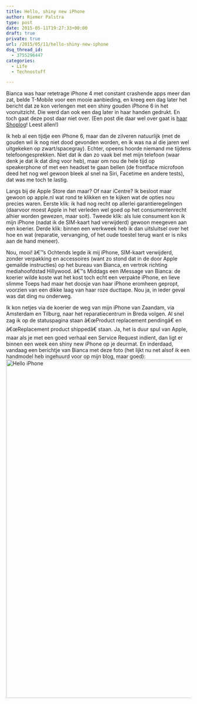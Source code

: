 ```yaml
---
title: Hello, shiny new iPhone
author: Riemer Palstra
type: post
date: 2015-05-11T19:27:33+00:00
draft: true
private: true
url: /2015/05/11/hello-shiny-new-iphone
dsq_thread_id:
  - 3755296447
categories:
  - Life
  - Technostuff

---
```

Bianca was haar retetrage iPhone 4 met constant crashende apps meer dan zat, belde T-Mobile voor een mooie aanbieding, en kreeg een dag later het bericht dat ze kon verlengen met een shiny gouden iPhone 6 in het vooruitzicht. Die werd dan ook een dag later in haar handen gedrukt. En toch gaat deze post daar niet over. (Een post die daar wel over gaat is [haar Shoplog][1]! Leest allen!)

Ik heb al een tijdje een iPhone 6, maar dan de zilveren natuurlijk (met de gouden wil ik nog niet dood gevonden worden, en ik was na al die jaren wel uitgekeken op zwart/spacegray). Echter, opeens hoorde niemand me tijdens telefoongesprekken. Niet dat ik dan zo vaak bel met mijn telefoon (waar denk je dat ik dat ding voor heb), maar om nou de hele tijd op speakerphone of met een headset te gaan bellen (de frontface microfoon deed het nog wel gewoon bleek al snel na Siri, Facetime en andere tests), dat was me toch te lastig.

Langs bij de Apple Store dan maar? Of naar iCentre? Ik besloot maar gewoon op apple.nl wat rond te klikken en te kijken wat de opties nou precies waren. Eerste klik: ik had nog recht op allerlei garantieregelingen (daarvoor moest Apple in het verleden wel goed op het consumentenrecht alhier worden gewezen, maar soit). Tweede klik: als luie consument kon ik mijn iPhone (nadat ik de SIM-kaart had verwijderd) gewoon meegeven aan een koerier. Derde klik: binnen een werkweek heb ik dan uitsluitsel over het hoe en wat (reparatie, vervanging, of het oude toestel terug want er is niks aan de hand meneer).

Nou, mooi! â€™s Ochtends legde ik mij iPhone, SIM-kaart verwijderd, zonder verpakking en accessoires (want zo stond dat in de door Apple gemailde instructies) op het bureau van Bianca, en vertrok richting mediahoofdstad Hillywood. â€™s Middags een iMessage van Bianca: de koerier wilde koste wat het kost toch echt een verpakte iPhone, en lieve slimme Toeps had maar het doosje van haar iPhone eromheen gepropt, voorzien van een dikke laag van haar roze ducttape. Nou ja, in ieder geval was dat ding nu onderweg.

Ik kon netjes via de koerier de weg van mijn iPhone van Zaandam, via Amsterdam en Tilburg, naar het reparatiecentrum in Breda volgen. Al snel zag ik op de statuspagina staan â€œProduct replacement pendingâ€ en â€œReplacement product shippedâ€ staan. Ja, het is duur spul van Apple, maar als je met een goed verhaal een Service Request indient, dan ligt er binnen een week een shiny new iPhone op je deurmat. En inderdaad, vandaag een berichtje van Bianca met deze foto (het lijkt nu net alsof ik een handmodel heb ingehuurd voor op mijn blog, maar goed):  
[<img data-recalc-dims="1" loading="lazy" decoding="async" src="https://i0.wp.com/palstra.com/wp-content/uploads/2015/05/Hello_iPhone.jpg?resize=800%2C922&#038;ssl=1" alt="Hello iPhone" width="800" height="922" class="alignnone size-full wp-image-1309" srcset="https://i0.wp.com/palstra.com/wp-content/uploads/2015/05/Hello_iPhone.jpg?w=800&ssl=1 800w, https://i0.wp.com/palstra.com/wp-content/uploads/2015/05/Hello_iPhone.jpg?resize=260%2C300&ssl=1 260w" sizes="auto, (max-width: 800px) 100vw, 800px" />][2]

 [1]: http://www.toeps.nl/blog/2015/05/shoplog-iphone-accessoires/
 [2]: https://i0.wp.com/palstra.com/wp-content/uploads/2015/05/Hello_iPhone.jpg